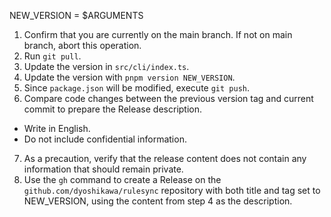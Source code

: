 NEW_VERSION = $ARGUMENTS

1. Confirm that you are currently on the main branch. If not on main branch, abort this operation.
2. Run `git pull`.
3. Update the version in `src/cli/index.ts`.
4. Update the version with `pnpm version NEW_VERSION`.
5. Since `package.json` will be modified, execute `git push`.
6. Compare code changes between the previous version tag and current commit to prepare the Release description.
  - Write in English.
  - Do not include confidential information.
7. As a precaution, verify that the release content does not contain any information that should remain private.
8. Use the `gh` command to create a Release on the `github.com/dyoshikawa/rulesync` repository with both title and tag set to NEW_VERSION, using the content from step 4 as the description.

